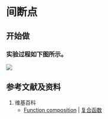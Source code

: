 # 间断点

## 开始做

### 实验过程如下图所示。

![](/images/函数和极限/函数的连续性/间断点/1a1.jpg)

## 参考文献及资料

1. 维基百科
	- [Function composition](https://en.wikipedia.org/wiki/Function_composition) | [复合函数](https://zh.wikipedia.org/wiki/复合函数) 
